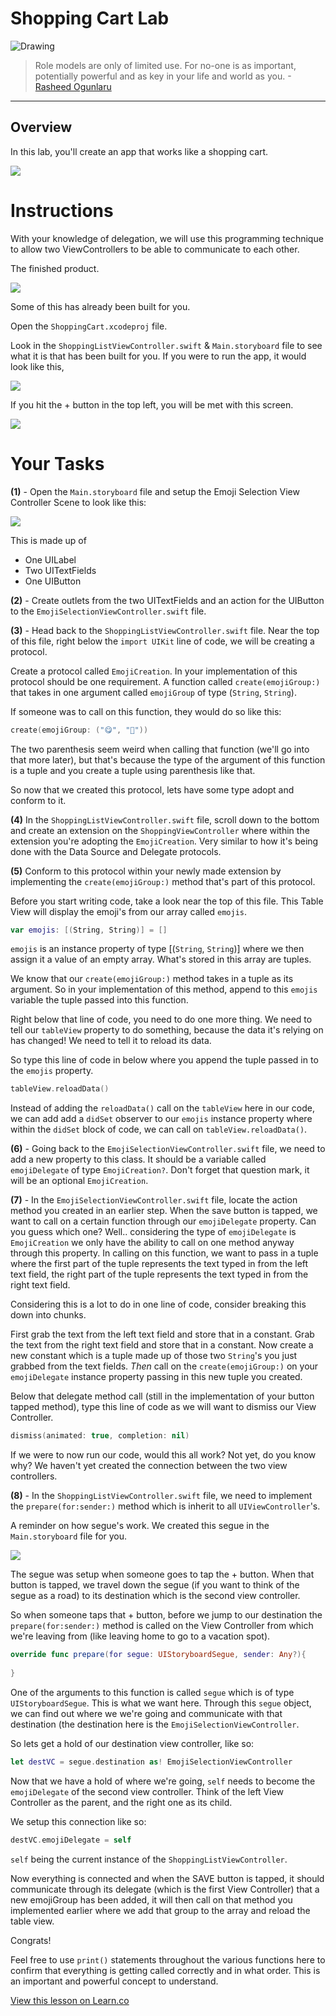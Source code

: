 # Shopping Cart Lab 


![Drawing](http://i.imgur.com/KcAYJFV.jpg?1)  

> Role models are only of limited use. For no-one is as important, potentially powerful and as key in your life and world as you. -[Rasheed Ogunlaru](https://en.wikipedia.org/wiki/Rasheed_Ogunlaru)
 
---
## Overview

In this lab, you'll create an app that works like a shopping cart. 

![](http://i.imgur.com/2NMfm0Y.png?1)

# Instructions

With your knowledge of delegation, we will use this programming technique to allow two ViewControllers to be able to communicate to each other.

The finished product.

![](http://i.imgur.com/U1ye2GD.png?1)

Some of this has already been built for you. 

Open the `ShoppingCart.xcodeproj` file.

Look in the `ShoppingListViewController.swift` & `Main.storyboard` file to see what it is that has been built for you. If you were to run the app, it would look like this,

![](http://i.imgur.com/ZAIaHU1.png?1)

If you hit the + button in the top left, you will be met with this screen.

![](http://i.imgur.com/XpRs4FY.png?1)

# Your Tasks

**(1)** - Open the `Main.storyboard` file and setup the Emoji Selection View Controller Scene to look like this:

![](http://i.imgur.com/KLFKx3f.png?1)

This is made up of
* One UILabel
* Two UITextFields
* One UIButton

**(2)** - Create outlets from the two UITextFields and an action for the UIButton to the 
`EmojiSelectionViewController.swift` file.

**(3)** - Head back to the `ShoppingListViewController.swift` file. Near the top of this file, right below the `import UIKit` line of code, we will be creating a protocol.

Create a protocol called `EmojiCreation`. In your implementation of this protocol should be one requirement. A function called `create(emojiGroup:)` that takes in one argument called `emojiGroup` of type (`String`, `String`).

If someone was to call on this function, they would do so like this:

```swift
create(emojiGroup: ("😋", "🤕"))
```

The two parenthesis seem weird when calling that function (we'll go into that more later), but that's because the type of the argument of this function is a tuple and you create a tuple using parenthesis like that.

So now that we created this protocol, lets have some type adopt and conform to it.

**(4)** In the `ShoppingListViewController.swift` file, scroll down to the bottom and create an extension on the `ShoppingViewController` where within the extension you're adopting the `EmojiCreation`. Very similar to how it's being done with the Data Source and Delegate protocols.

**(5)** Conform to this protocol within your newly made extension by implementing the `create(emojiGroup:)` method that's part of this protocol. 

Before you start writing code, take a look near the top of this file. This Table View will display the emoji's from our array called `emojis`.

```swift
var emojis: [(String, String)] = []
```

`emojis` is an instance property of type [(`String`, `String`)] where we then assign it a value of an empty array. What's stored in this array are tuples.

We know that our `create(emojiGroup:)` method takes in a tuple as its argument. So in your implementation of this method, append to this `emojis` variable the tuple passed into this function.

Right below that line of code, you need to do one more thing. We need to tell our `tableView` property to do something, because the data it's relying on has changed! We need to tell it to reload its data. 

So type this line of code in below where you append the tuple passed in to the `emojis` property.

```swift
tableView.reloadData()
```

Instead of adding the `reloadData()` call on the `tableView` here in our code, we can add add a `didSet` observer to our `emojis` instance property where within the `didSet` block of code, we can call on `tableView.reloadData()`.

**(6)** - Going back to the `EmojiSelectionViewController.swift` file, we need to add a new property to this class. It should be a variable called `emojiDelegate` of type `EmojiCreation?`. Don't forget that question mark, it will be an optional `EmojiCreation`. 

**(7)** - In the `EmojiSelectionViewController.swift` file, locate the action method you created in an earlier step. When the save button is tapped, we want to call on a certain function through our `emojiDelegate` property. Can you guess which one? Well.. considering the type of `emojiDelegate` is  `EmojiCreation` we only have the ability to call on one method anyway through this property. In calling on this function, we want to pass in a tuple where the first part of the tuple represents the text typed in from the left text field, the right part of the tuple represents the text typed in from the right text field.

Considering this is a lot to do in one line of code, consider breaking this down into chunks.

First grab the text from the left text field and store that in a constant. Grab the text from the right text field and store that in a constant. Now create a new constant which is a tuple made up of those two `String`'s you just grabbed from the text fields. _Then_ call on the `create(emojiGroup:)` on your `emojiDelegate` instance property passing in this new tuple you created.

Below that delegate method call (still in the implementation of your button tapped method), type this line of code as we will want to dismiss our View Controller.

```swift
dismiss(animated: true, completion: nil)
```

If we were to now run our code, would this all work? Not yet, do you know why? We haven't yet created the connection between the two view controllers.

**(8)** - In the `ShoppingListViewController.swift` file, we need to implement the `prepare(for:sender:)` method which is inherit to all `UIViewController`'s.

A reminder on how segue's work. We created this segue in the `Main.storyboard` file for you.

![](http://i.imgur.com/Q8eNidn.png?1)

The segue was setup when someone goes to tap the + button. When that button is tapped, we travel down the segue (if you want to think of the segue as a road) to its destination which is the second view controller.

So when someone taps that + button, before we jump to our destination the `prepare(for:sender:)` method is called on the View Controller from which we're leaving from (like leaving home to go to a vacation spot). 

```swift
override func prepare(for segue: UIStoryboardSegue, sender: Any?){
        
}
```

One of the arguments to this function is called `segue` which is of type `UIStoryboardSegue`. This is what we want here. Through this `segue` object, we can find out where we we're going and communicate with that destination (the destination here is the `EmojiSelectionViewController`.

So lets get a hold of our destination view controller, like so:

```swift
let destVC = segue.destination as! EmojiSelectionViewController
```

Now that we have a hold of where we're going, `self` needs to become the `emojiDelegate` of the second view controller. Think of the left View Controller as the parent, and the right one as its child.

We setup this connection like so:

```swift
destVC.emojiDelegate = self
```

`self` being the current instance of the `ShoppingListViewController`.

Now everything is connected and when the SAVE button is tapped, it should communicate through its delegate (which is the first View Controller) that a new emojiGroup has been added, it will then call on that method you implemented earlier where we add that group to the array and reload the table view.

Congrats!

Feel free to use `print()` statements throughout the various functions here to confirm that everything is getting called correctly and in what order. This is an important and powerful concept to understand.

<a href='https://learn.co/lessons/ProtocolDelegate' data-visibility='hidden'>View this lesson on Learn.co</a>
